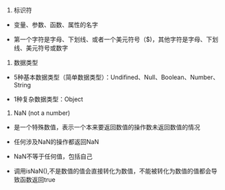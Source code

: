 1. 标识符

* 变量、参数、函数、属性的名字

* 第一个字符是字母、下划线、或者一个美元符号（$\)，其他字符是字母、下划线、美元符号或数字

1. 数据类型

* 5种基本数据类型（简单数据类型）：Undifined、Null、Boolean、Number、String

* 1种复杂数据类型：Object

1. NaN \(not a number\)

* 是一个特殊数值，表示一个本来要返回数值的操作数未返回数值的情况

* 任何涉及NaN的操作都返回NaN

* NaN不等于任何值，包括自己

* 调用isNaN\(\),不是数值的值会直接转化为数值，不能被转化为数值的值都会导致函数返回true



